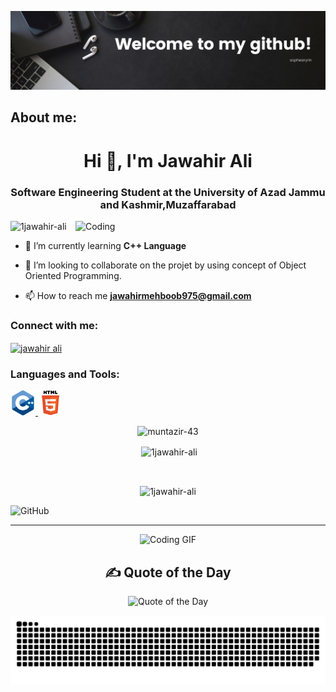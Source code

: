 ![MasterHead](https://raw.githubusercontent.com/sophearyrin-dev/sophearyrin-dev/main/images/banner-phearygithub.png)

## About me: 
 <h1 align="center">Hi 👋, I'm Jawahir Ali</h1>
<h3 align="center">Software Engineering Student  at the University of Azad Jammu and Kashmir,Muzaffarabad     </h3>
<img align="right" alt="Coding" width="400" src="https://camo.githubusercontent.com/88adc7c88c9d3dba7479020846ed35d13410e3707c7f149e1c6140cc6beaef9a/68747470733a2f2f70687973696373677572756b756c2e66696c65732e776f726470726573732e636f6d2f323031392f30322f6368617261637465722d312e676966">
<p align="left"> <img src="https://komarev.com/ghpvc/?username=1jawahir-ali&label=Profile%20views&color=0e75b6&style=flat" alt="1jawahir-ali" /> </p>


- 🌱 I’m currently learning **C++ Language**

- 👯 I’m looking to collaborate on the projet by using concept of Object Oriented Programming.


- 📫 How to reach me **jawahirmehboob975@gmail.com**

<h3 align="left">Connect with me:</h3>
<p align="left">
<a href="https://linkedin.com/in/jawahir ali" target="blank"><img align="center" src="https://raw.githubusercontent.com/rahuldkjain/github-profile-readme-generator/master/src/images/icons/Social/linked-in-alt.svg" alt="jawahir ali" height="30" width="40" /></a>
</p>

<h3 align="left">Languages and Tools:</h3>
<p align="left"> <a href="https://www.w3schools.com/cpp/" target="_blank" rel="noreferrer"> <img src="https://raw.githubusercontent.com/devicons/devicon/master/icons/cplusplus/cplusplus-original.svg" alt="cplusplus" width="40" height="40"/> </a> <a href="https://www.w3.org/html/" target="_blank" rel="noreferrer"> <img src="https://raw.githubusercontent.com/devicons/devicon/master/icons/html5/html5-original-wordmark.svg" alt="html5" width="40" height="40"/> </a> </p>

<!--<p><img align="left" src="https://github-readme-stats.vercel.app/api/top-langs?username=1jawahir-ali&show_icons=true&locale=en&layout=compact" alt="1jawahir-ali" /></p>-->
<p align="center">
  <img src="https://github-readme-stats.vercel.app/api/top-langs?username=1jawahir-ali&show_icons=true&locale=en&layout=compact" alt="muntazir-43" />
</p>
<p align="center">&nbsp;<img align="center" src="https://github-readme-stats.vercel.app/api?username=1jawahir-ali&show_icons=true&locale=en" alt="1jawahir-ali" /></p>
<br>
<p align="center"><img align="center" src="https://github-readme-streak-stats.herokuapp.com/?user=1jawahir-ali&" alt="1jawahir-ali" /></p>
    <img src="https://raw.githubusercontent.com/danielcranney/readme-generator/main/public/icons/socials/github-dark.svg" alt="GitHub" height="30" width="40" />
  </a>
</div>

---

<div align="center">
  <img src="https://media.giphy.com/media/WUlplcMpOCEmTGBtBW/giphy.gif" width="50" alt="Coding GIF">
<!---  <p><em>Let’s create impactful solutions together!</em></p>-->
</di>

 ## ✍ Quote of the Day

<p align="center">
  <img src="https://quotes-github-readme.vercel.app/api?type=horizontal&theme=white" alt="Quote of the Day" />
</p>
<picture>
  <source
    media="(prefers-color-scheme: dark)"
    srcset="https://raw.githubusercontent.com/platane/snk/output/github-contribution-grid-snake-dark.svg"
  />
 
  <source
    media="(prefers-color-scheme: light)"
    srcset="https://raw.githubusercontent.com/platane/snk/output/github-contribution-grid-snake.svg"
  />
  <img
    alt="github contribution grid snake animation"
    src="https://raw.githubusercontent.com/platane/snk/output/github-contribution-grid-snake.svg"
  />
</picture>

<!--- 🌱 hi
- 💞️ I’m looking to collaborate on ...
- 📫 How to reach me ...
- 😄 Pronouns: ...
- ⚡ Fun fact: ...
- --->
